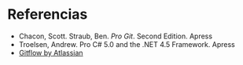# Referencias

* Chacon, Scott. Straub, Ben. *Pro Git*. Second Edition. Apress
* Troelsen, Andrew. Pro C# 5.0 and the .NET 4.5 Framework. Apress
* [Gitflow by Atlassian](https://www.atlassian.com/git/tutorials/comparing-workflows/gitflow-workflow)
